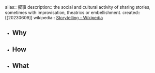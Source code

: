 alias:: 叙事
description:: the social and cultural activity of sharing stories, sometimes with improvisation, theatrics or embellishment.
created:: [[20230609]]
wikipedia:: [Storytelling - Wikipedia](https://en.wikipedia.org/wiki/Storytelling)

- ## Why
- ## How
- ## What
